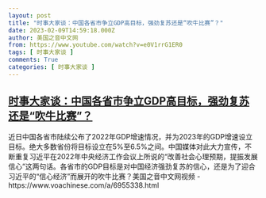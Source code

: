 ```yaml
---
layout: post
title: "时事大家谈：中国各省市争立GDP高目标，强劲复苏还是“吹牛比赛”？"
date: 2023-02-09T14:59:18.000Z
author: 美国之音中文网
from: https://www.youtube.com/watch?v=e0V1rrG1ER0
tags: [ 时事大家谈 ]
comments: True
categories: [ 时事大家谈 ]
---
```

<!--1675954758000-->
[时事大家谈：中国各省市争立GDP高目标，强劲复苏还是“吹牛比赛”？](https://www.youtube.com/watch?v=e0V1rrG1ER0)
------

<div>
近日中国各省市陆续公布了2022年GDP增速情况，并为2023年的GDP增速设立目标。绝大多数省份将目标设立在5%至6.5%之间。中国媒体对此大力宣传，不断重复习近平在2022年中央经济工作会议上所说的“改善社会心理预期，提振发展信心”这两句话。各省市的GDP目标是对中国经济强劲复苏的信心，还是为了迎合习近平的“信心经济”而展开的吹牛比赛？美国之音中文网视频 - https://www.voachinese.com/a/6955338.html
</div>
